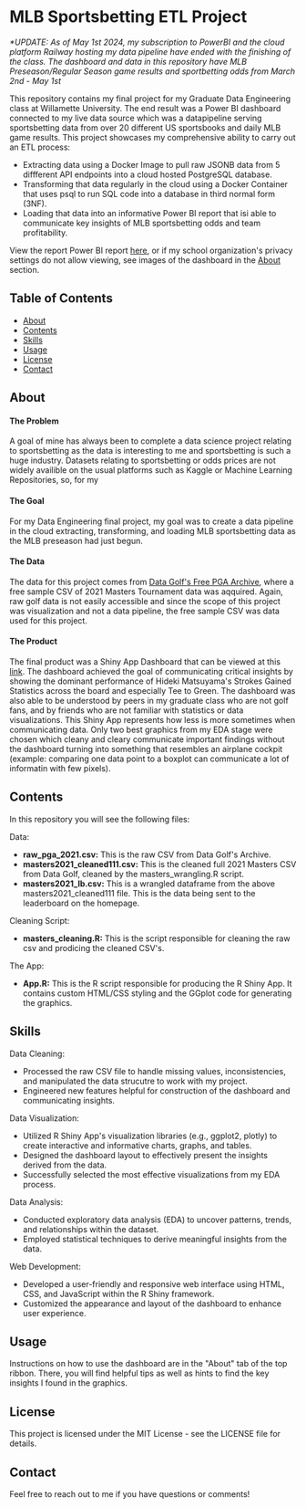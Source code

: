 # MLB Sportsbetting ETL Project

*_*UPDATE: As of May 1st 2024, my subscription to PowerBI and the cloud platform Railway hosting my data pipeline have ended with the finishing of the class. The dashboard and data in this repository have MLB Preseason/Regular Season game results and sportbetting odds from March 2nd - May 1st_*

This repository contains my final project for my Graduate Data Engineering class at Willamette University. The end result was a Power BI dashboard connected to my live data source which was a datapipeline serving sportsbetting data from over 20 different US sportsbooks and daily MLB game results. This project showcases my comprehensive ability to carry out an ETL process:

- Extracting data using a Docker Image to pull raw JSONB data from 5 diffferent API endpoints into a cloud hosted PostgreSQL database.
- Transforming that data regularly in the cloud using a Docker Container that uses psql to run SQL code into a database in third normal form (3NF).
- Loading that data into an informative Power BI report that isi able to communicate key insights of MLB sportsbetting odds and team profitability.

View the report Power BI report [here](https://app.powerbi.com/groups/16ae97bc-f021-4246-b11e-638b2ab3cb6a/reports/014bc0ce-8d53-4aa7-b3f9-4febf1e88f1a/ReportSection4636aaa8c019734a14c2?ctid=46bc6c40-368d-4a20-9b1b-c1842f786542&experience=power-bi), or if my school organization's privacy settings do not allow viewing, see images of the dashboard in the [About](#about) section.


## Table of Contents

- [About](#about)
- [Contents](#contents)
- [Skills](#skills)
- [Usage](#usage)
- [License](#license)
- [Contact](#contact)

## About

#### The Problem

A goal of mine has always been to complete a data science project relating to sportsbetting as the data is interesting to me and sportsbetting is such a huge industry. Datasets relating to sportsbetting or odds prices are not widely availible on the usual platforms such as Kaggle or Machine Learning Repositories, so, for my 


#### The Goal

For my Data Engineering final project, my goal was to create a data pipeline in the cloud extracting, transforming, and loading MLB sportsbetting data as the MLB preseason had just begun.

#### The Data

The data for this project comes from [Data Golf's Free PGA Archive](https://datagolf.com/raw-data-archive), where a free sample CSV of 2021 Masters Tournament data was aqquired. Again, raw golf data is not easily accessible and since the scope of this project was visualization and not a data pipeline, the free sample CSV was data used for this project.

#### The Product

The final product was a Shiny App Dashboard that can be viewed at this [link](https://aweirth.shinyapps.io/shiny_masters/). The dashboard achieved the goal of communicating critical insights by showing the dominant performance of Hideki Matsuyama's Strokes Gained Statistics across the board and especially Tee to Green. The dashboard was also able to be understood by peers in my graduate class who are not golf fans, and by friends who are not familiar with statistics or data visualizations. This Shiny App represents how less is more sometimes when communicating data. Only two best graphics from my EDA stage were chosen which cleany and cleary communicate important findings without the dashboard turning into something that resembles an airplane cockpit (example: comparing one data point to a boxplot can communicate a lot of informatin with few pixels).

## Contents

In this repository you will see the following files:

Data:
- **raw_pga_2021.csv:** This is the raw CSV from Data Golf's Archive.
- **masters2021_cleaned111.csv:** This is the cleaned full 2021 Masters CSV from Data Golf, cleaned by the masters_wrangling.R script.
- **masters2021_lb.csv:** This is a wrangled dataframe from the above masters2021_cleaned111 file. This is the data being sent to the leaderboard on the homepage.

Cleaning Script:
- **masters_cleaning.R:** This is the script responsible for cleaning the raw csv and prodicing the cleaned CSV's.

The App:
- **App.R:** This is the R script responsible for producing the R Shiny App. It contains custom HTML/CSS styling and the GGplot code for generating the graphics.

## Skills

Data Cleaning:
- Processed the raw CSV file to handle missing values, inconsistencies, and manipulated the data strucutre to work with my project.
- Engineered new features helpful for construction of the dashboard and communicating insights.
  
Data Visualization:
- Utilized R Shiny App's visualization libraries (e.g., ggplot2, plotly) to create interactive and informative charts, graphs, and tables.
- Designed the dashboard layout to effectively present the insights derived from the data.
- Successfully selected the most effective visualizations from my EDA process.
  
Data Analysis:
- Conducted exploratory data analysis (EDA) to uncover patterns, trends, and relationships within the dataset.
- Employed statistical techniques to derive meaningful insights from the data.
  
Web Development:
- Developed a user-friendly and responsive web interface using HTML, CSS, and JavaScript within the R Shiny framework.
- Customized the appearance and layout of the dashboard to enhance user experience.

## Usage

Instructions on how to use the dashboard are in the "About" tab of the top ribbon. There, you will find helpful tips as well as hints to find the key insights I found in the graphics.

## License

This project is licensed under the MIT License - see the LICENSE file for details.

## Contact

Feel free to reach out to me if you have questions or comments!

